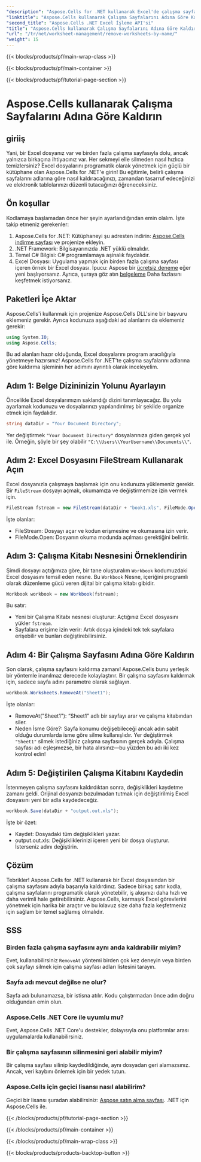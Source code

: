 ```yaml
---
"description": "Aspose.Cells for .NET kullanarak Excel'de çalışma sayfalarını adlarına göre kaldırma adımlarında ustalaşın. Görevlerinizi kolaylaştırmak için bu ayrıntılı, başlangıç dostu kılavuzu izleyin."
"linktitle": "Aspose.Cells kullanarak Çalışma Sayfalarını Adına Göre Kaldırın"
"second_title": "Aspose.Cells .NET Excel İşleme API'si"
"title": "Aspose.Cells kullanarak Çalışma Sayfalarını Adına Göre Kaldırın"
"url": "/tr/net/worksheet-management/remove-worksheets-by-name/"
"weight": 15
---
```


{{< blocks/products/pf/main-wrap-class >}}

{{< blocks/products/pf/main-container >}}

{{< blocks/products/pf/tutorial-page-section >}}

# Aspose.Cells kullanarak Çalışma Sayfalarını Adına Göre Kaldırın

## giriiş
Yani, bir Excel dosyanız var ve birden fazla çalışma sayfasıyla dolu, ancak yalnızca birkaçına ihtiyacınız var. Her sekmeyi elle silmeden nasıl hızlıca temizlersiniz? Excel dosyalarını programatik olarak yönetmek için güçlü bir kütüphane olan Aspose.Cells for .NET'e girin! Bu eğitimle, belirli çalışma sayfalarını adlarına göre nasıl kaldıracağınızı, zamandan tasarruf edeceğinizi ve elektronik tablolarınızı düzenli tutacağınızı öğreneceksiniz.
## Ön koşullar
Kodlamaya başlamadan önce her şeyin ayarlandığından emin olalım. İşte takip etmeniz gerekenler:
1. Aspose.Cells for .NET: Kütüphaneyi şu adresten indirin: [Aspose.Cells indirme sayfası](https://releases.aspose.com/cells/net/) ve projenize ekleyin.
2. .NET Framework: Bilgisayarınızda .NET yüklü olmalıdır.
3. Temel C# Bilgisi: C# programlamaya aşinalık faydalıdır.
4. Excel Dosyası: Uygulama yapmak için birden fazla çalışma sayfası içeren örnek bir Excel dosyası.
İpucu: Aspose bir [ücretsiz deneme](https://releases.aspose.com/) eğer yeni başlıyorsanız. Ayrıca, şuraya göz atın [belgeleme](https://reference.aspose.com/cells/net/) Daha fazlasını keşfetmek istiyorsanız.
## Paketleri İçe Aktar
Aspose.Cells'i kullanmak için projenize Aspose.Cells DLL'sine bir başvuru eklemeniz gerekir. Ayrıca kodunuza aşağıdaki ad alanlarını da eklemeniz gerekir:
```csharp
using System.IO;
using Aspose.Cells;
```
Bu ad alanları hazır olduğunda, Excel dosyalarını program aracılığıyla yönetmeye hazırsınız!
Aspose.Cells for .NET'te çalışma sayfalarını adlarına göre kaldırma işleminin her adımını ayrıntılı olarak inceleyelim.
## Adım 1: Belge Dizininizin Yolunu Ayarlayın
Öncelikle Excel dosyalarımızın saklandığı dizini tanımlayacağız. Bu yolu ayarlamak kodunuzu ve dosyalarınızı yapılandırılmış bir şekilde organize etmek için faydalıdır. 
```csharp
string dataDir = "Your Document Directory";
```
Yer değiştirmek `"Your Document Directory"` dosyalarınıza giden gerçek yol ile. Örneğin, şöyle bir şey olabilir `"C:\\Users\\YourUsername\\Documents\\"`.
## Adım 2: Excel Dosyasını FileStream Kullanarak Açın
Excel dosyanızla çalışmaya başlamak için onu kodunuza yüklemeniz gerekir. Bir `FileStream` dosyayı açmak, okumamıza ve değiştirmemize izin vermek için.
```csharp
FileStream fstream = new FileStream(dataDir + "book1.xls", FileMode.Open);
```
İşte olanlar:
- FileStream: Dosyayı açar ve kodun erişmesine ve okumasına izin verir.
- FileMode.Open: Dosyanın okuma modunda açılması gerektiğini belirtir.
## Adım 3: Çalışma Kitabı Nesnesini Örneklendirin
Şimdi dosyayı açtığımıza göre, bir tane oluşturalım `Workbook` kodumuzdaki Excel dosyasını temsil eden nesne. Bu `Workbook` Nesne, içeriğini programlı olarak düzenleme gücü veren dijital bir çalışma kitabı gibidir.
```csharp
Workbook workbook = new Workbook(fstream);
```
Bu satır:
- Yeni bir Çalışma Kitabı nesnesi oluşturur: Açtığınız Excel dosyasını yükler `fstream`.
- Sayfalara erişime izin verir: Artık dosya içindeki tek tek sayfalara erişebilir ve bunları değiştirebilirsiniz.
## Adım 4: Bir Çalışma Sayfasını Adına Göre Kaldırın
Son olarak, çalışma sayfasını kaldırma zamanı! Aspose.Cells bunu yerleşik bir yöntemle inanılmaz derecede kolaylaştırır. Bir çalışma sayfasını kaldırmak için, sadece sayfa adını parametre olarak sağlayın.
```csharp
workbook.Worksheets.RemoveAt("Sheet1");
```
İşte olanlar:
- RemoveAt("Sheet1"): “Sheet1” adlı bir sayfayı arar ve çalışma kitabından siler.
- Neden İsme Göre?: Sayfa konumu değişebileceği ancak adın sabit olduğu durumlarda isme göre silme kullanışlıdır.
Yer değiştirmek `"Sheet1"` silmek istediğiniz çalışma sayfasının gerçek adıyla. Çalışma sayfası adı eşleşmezse, bir hata alırsınız—bu yüzden bu adı iki kez kontrol edin!
## Adım 5: Değiştirilen Çalışma Kitabını Kaydedin
İstenmeyen çalışma sayfasını kaldırdıktan sonra, değişiklikleri kaydetme zamanı geldi. Orijinal dosyanızı bozulmadan tutmak için değiştirilmiş Excel dosyasını yeni bir adla kaydedeceğiz.
```csharp
workbook.Save(dataDir + "output.out.xls");
```
İşte bir özet:
- Kaydet: Dosyadaki tüm değişiklikleri yazar.
- output.out.xls: Değişikliklerinizi içeren yeni bir dosya oluşturur. İsterseniz adını değiştirin.
## Çözüm
Tebrikler! Aspose.Cells for .NET kullanarak bir Excel dosyasından bir çalışma sayfasını adıyla başarıyla kaldırdınız. Sadece birkaç satır kodla, çalışma sayfalarını programatik olarak yönetebilir, iş akışınızı daha hızlı ve daha verimli hale getirebilirsiniz. Aspose.Cells, karmaşık Excel görevlerini yönetmek için harika bir araçtır ve bu kılavuz size daha fazla keşfetmeniz için sağlam bir temel sağlamış olmalıdır.
## SSS
### Birden fazla çalışma sayfasını aynı anda kaldırabilir miyim?
Evet, kullanabilirsiniz `RemoveAt` yöntemi birden çok kez deneyin veya birden çok sayfayı silmek için çalışma sayfası adları listesini tarayın.
### Sayfa adı mevcut değilse ne olur?
Sayfa adı bulunamazsa, bir istisna atılır. Kodu çalıştırmadan önce adın doğru olduğundan emin olun.
### Aspose.Cells .NET Core ile uyumlu mu?
Evet, Aspose.Cells .NET Core'u destekler, dolayısıyla onu platformlar arası uygulamalarda kullanabilirsiniz.
### Bir çalışma sayfasının silinmesini geri alabilir miyim?
Bir çalışma sayfası silinip kaydedildiğinde, aynı dosyadan geri alamazsınız. Ancak, veri kaybını önlemek için bir yedek tutun.
### Aspose.Cells için geçici lisansı nasıl alabilirim?
Geçici bir lisansı şuradan alabilirsiniz: [Aspose satın alma sayfası](https://purchase.aspose.com/temporary-license/).
.NET için Aspose.Cells ile.

{{< /blocks/products/pf/tutorial-page-section >}}

{{< /blocks/products/pf/main-container >}}

{{< /blocks/products/pf/main-wrap-class >}}

{{< blocks/products/products-backtop-button >}}